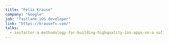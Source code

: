 ```yaml
---
title: "Felix Krause"
company: "Google"
job: "fastlane iOS developer"
link: "https://krausefx.com/"
talks:
  - iosfactor-a-methodology-for-building-highquality-ios-apps-on-a-solid-architecture
---
```

